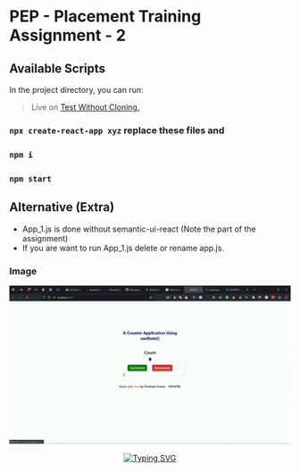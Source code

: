 # PEP - Placement Training Assignment - 2

## Available Scripts
In the project directory, you can run:
> Live on <a href="https://pepassignment-two-counterapp.onrender.com/">Test Without Cloning.</a>

### `npx create-react-app xyz`  replace these files and
### `npm i`
### `npm start`

## Alternative (Extra)
- App_1.js is done without semantic-ui-react (Note the part of the assignment)
- If you are want to run App_1.js delete or rename app.js.

### Image

![](https://github.com/03prashantpk/pepassignment-two-CounterApp/blob/master/public/PEPAssignment2(2).gif)


<center>
<p align="center">

<a href="https://git.io/typing-svg"><img src="https://readme-typing-svg.demolab.com?font=Fira+Code&center=true&pause=1000&width=1080&lines=Thank+You+for+Visiting+And+Happy+Coding..." alt="Typing SVG" /></a>

 
</p>
</center>
